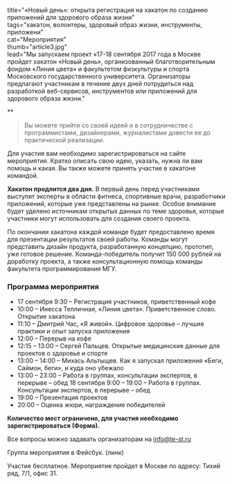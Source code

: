 title="«Новый день»: открыта регистрация на хакатон по созданию приложений для здорового образа жизни"  
tags="хакатон, волонтеры, здоровый образ жизни, инструменты, приложени"  
cat="Мероприятия"  
thumb="article3.jpg"  
lead="Мы запускаем проект «17-18 сентября 2017 года в Москве пройдет хакатон «Новый день», организованный благотворительным фондом «Линия цвета» и факультетом физкультуры и спорта Московского государственного университета. Организаторы предлагают участникам в течение двух дней потрудиться над разработкой веб-сервисов, инструментов или приложений для здорового образа жизни."  

**

> Вы можете прийти со своей идеей и в сотрудничестве с программистами, дизайнерами, журналистами довести ее до практической реализации.

Для участия вам необходимо зарегистрироваться на сайте мероприятия. Кратко описать свою идею, указать, нужна ли вам помощь и какая. Вы также можете принять участие в хакатоне командой.

**Хакатон продлится два дня.** В первый день перед участниками выступят эксперты в области фитнеса, спортивные врачи, разработчики приложений, которые уже представлены на рынке. Особое внимание будет уделено источникам открытых данных по теме здоровья, которые участники могут использовать для создания своего проекта.

По окончании хакатона каждой команде будет предоставлено время для презентации результатов своей работы. Команды могут представить дизайн продукта, разработанную концепцию, прототип, уже готовое решение. Команда-победитель получит 150 000 рублей на доработку проекта, а также консультационную помощь команды факультета программирования МГУ.

### Программа мероприятия
* 17 сентября 9:30 – Регистрация участников, приветственный кофе
* 10:00 – Инесса Тепличная, «Линия цвета». Приветственное слово. Открытие хакатона
* 11:10 – Дмитрий Час, «Я живой». Цифровое здоровье – лучшие практики и опыт запуска приложения
* 12:00 – Перерыв на кофе
* 12:15 – 13:00 – Сергей Пальцев. Открытые медицинские данные для проектов о здоровье и спорте
* 13:00 – 14:00 – Михась Альтыщев. Как я запускал приложения «Беги, Саймон, беги», и куда оно убежало
* 13:00 – 23:00 – Работа в группах, консультации экспертов, в перерыве – обед
18 сентября 9:00 – 19:00 – Работа в группах. Консультации экспертов, в перерыве – обед
* 19:00 – Презентация проектов
* 20:00 – Оценка жюри, награждение победителей

**Количество мест ограничено, для участия необходимо зарегистрироваться (Форма).** 

Все вопросы можно задавать организаторам на info@te-st.ru

Группа мероприятия в Фейсбук. (линк)

Участие бесплатное. Мероприятие пройдет в Москве по адресу: Тихий ряд, 7/1, офис 31.

